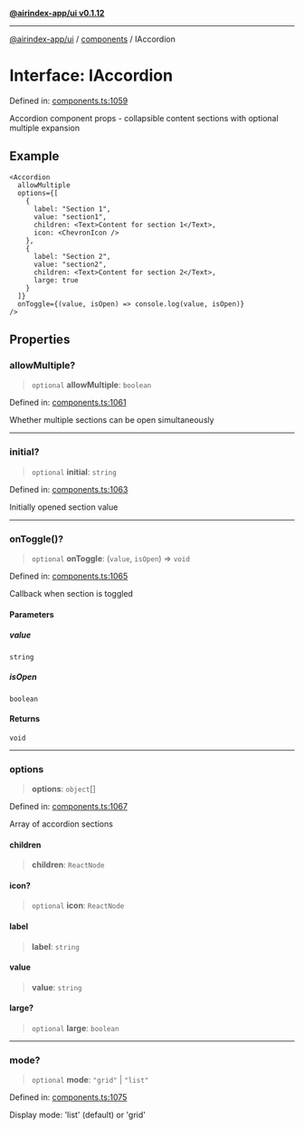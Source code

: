 [**@airindex-app/ui v0.1.12**](../../README.md)

***

[@airindex-app/ui](../../README.md) / [components](../README.md) / IAccordion

# Interface: IAccordion

Defined in: [components.ts:1059](https://github.com/airindex-app/ui/blob/51b723e17db3d2d7342fc2d9bd4a36ea0ad71f2a/src/types/components.ts#L1059)

Accordion component props - collapsible content sections with optional multiple expansion

## Example

```tsx
<Accordion
  allowMultiple
  options={[
    {
      label: "Section 1",
      value: "section1",
      children: <Text>Content for section 1</Text>,
      icon: <ChevronIcon />
    },
    {
      label: "Section 2",
      value: "section2",
      children: <Text>Content for section 2</Text>,
      large: true
    }
  ]}
  onToggle={(value, isOpen) => console.log(value, isOpen)}
/>
```

## Properties

### allowMultiple?

> `optional` **allowMultiple**: `boolean`

Defined in: [components.ts:1061](https://github.com/airindex-app/ui/blob/51b723e17db3d2d7342fc2d9bd4a36ea0ad71f2a/src/types/components.ts#L1061)

Whether multiple sections can be open simultaneously

***

### initial?

> `optional` **initial**: `string`

Defined in: [components.ts:1063](https://github.com/airindex-app/ui/blob/51b723e17db3d2d7342fc2d9bd4a36ea0ad71f2a/src/types/components.ts#L1063)

Initially opened section value

***

### onToggle()?

> `optional` **onToggle**: (`value`, `isOpen`) => `void`

Defined in: [components.ts:1065](https://github.com/airindex-app/ui/blob/51b723e17db3d2d7342fc2d9bd4a36ea0ad71f2a/src/types/components.ts#L1065)

Callback when section is toggled

#### Parameters

##### value

`string`

##### isOpen

`boolean`

#### Returns

`void`

***

### options

> **options**: `object`[]

Defined in: [components.ts:1067](https://github.com/airindex-app/ui/blob/51b723e17db3d2d7342fc2d9bd4a36ea0ad71f2a/src/types/components.ts#L1067)

Array of accordion sections

#### children

> **children**: `ReactNode`

#### icon?

> `optional` **icon**: `ReactNode`

#### label

> **label**: `string`

#### value

> **value**: `string`

#### large?

> `optional` **large**: `boolean`

***

### mode?

> `optional` **mode**: `"grid"` \| `"list"`

Defined in: [components.ts:1075](https://github.com/airindex-app/ui/blob/51b723e17db3d2d7342fc2d9bd4a36ea0ad71f2a/src/types/components.ts#L1075)

Display mode: 'list' (default) or 'grid'
